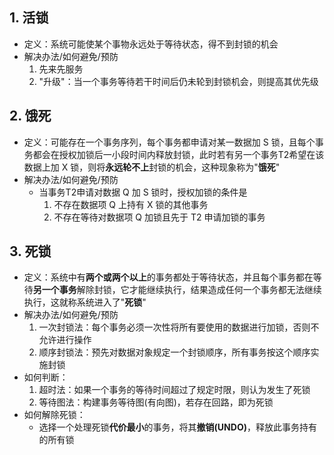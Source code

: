 ## 1. 活锁
- 定义：系统可能使某个事物永远处于等待状态，得不到封锁的机会
- 解决办法/如何避免/预防
	1. 先来先服务
	2. "升级"：当一个事务等待若干时间后仍未轮到封锁机会，则提高其优先级
## 2. 饿死
- 定义：可能存在一个事务序列，每个事务都申请对某一数据加 S 锁，且每个事务都会在授权加锁后一小段时间内释放封锁，此时若有另一个事务T2希望在该数据上加 X 锁，则将**永远轮不上**封锁的机会，这种现象称为"**饿死**"
- 解决办法/如何避免/预防
	- 当事务T2申请对数据 Q 加 S 锁时，授权加锁的条件是
		1. 不存在数据项 Q 上持有 X 锁的其他事务
		2. 不存在等待对数据项 Q 加锁且先于 T2 申请加锁的事务
## 3. 死锁
- 定义：系统中有**两个或两个以上**的事务都处于等待状态，并且每个事务都在等待**另一个事务**解除封锁，它才能继续执行，结果造成任何一个事务都无法继续执行，这就称系统进入了"**死锁**"
- 解决办法/如何避免/预防
	1. 一次封锁法：每个事务必须一次性将所有要使用的数据进行加锁，否则不允许进行操作
	2. 顺序封锁法：预先对数据对象规定一个封锁顺序，所有事务按这个顺序实施封锁
- 如何判断：
	1. 超时法：如果一个事务的等待时间超过了规定时限，则认为发生了死锁
	2. 等待图法：构建事务等待图(有向图)，若存在回路，即为死锁
- 如何解除死锁：
	- 选择一个处理死锁**代价最小**的事务，将其**撤销(UNDO)**，释放此事务持有的所有锁